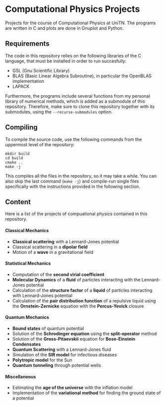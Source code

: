 # Computational Physics Projects

Projects for the course of Computational Physics at UniTN. The programs are written in C and plots are done in Gnuplot and Python.

## Requirements
The code in this repository relies on the following libraries of the C language, that must be installed in order to run succesfully:
- GSL (Gnu Scientific Library)
- BLAS (Basic Linear Algebra Subroutine), in particular the OpenBLAS implementation
- LAPACK
  
Furthermore, the programs include several functions from my personal library of numerical methods, which is added as a submodule of this repository. Therefore, make sure to clone this repository together with its submodules, using the `--recurse-submodules` option.

## Compiling
To compile the source code, use the following commands from the uppermost level of the repository:
```
mkdir build
cd build
cmake ..
make -j
```
This compiles all the files in the repository, so it may take a while. You can also skip the last command (`make -j`) and compile-run single files specifically with the instructions provided in the following section.

## Content
Here is a list of the projects of compuational physics contained in this repository.

#### Classical Mechanics
- **Classical scattering** with a Lennard-Jones potential
- Classical scattering in a **dipolar field**
- Motion of a **wave** in a gravitational field

#### Statistical Mechanics
- Computation of the **second virial coefficient**
- **Molecular Dynamics** of a **fluid** of particles interacting with the Lennard-Jones potential
- Calculation of the **structure factor** of a **liquid** of particles interacting with Lennard-Jones potential
- Calculation of the **pair distribution function** of a repulsive liquid using the **Ornstein-Zernicke** equation with the **Percus-Yevick** closure

#### Quantum Mechanics
- **Bound states** of quantum potential
- Solution of the **Schrodinger equation** using the **split-operator** method
- Solution of the **Gross-Pitaevskii** equation for **Bose-Einstein Condensates**
- **Quantum Scattering** with a Lennard-Jones fluid
- Simulation of the **SIR model** for infectious diseases
- **Polytropic model** for the Sun
- **Quantum tunneling** through potential wells

#### Miscellaneous
- Estimating the **age of the universe** with the inflation model
- Implementation of the **variational method** for finding the ground state of a potential